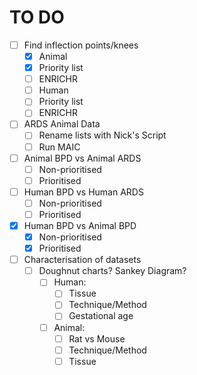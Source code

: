 # TO DO

- [ ] Find inflection points/knees
  - [x]  Animal
    - [x] Priority list
    - [ ] ENRICHR  
  - [ ]  Human
    - [ ] Priority list
    - [ ] ENRICHR

- [ ] ARDS Animal Data
  - [ ] Rename lists with Nick's Script
  - [ ] Run MAIC
      
- [ ] Animal BPD vs Animal ARDS
  - [ ] Non-prioritised
  - [ ] Prioritised
        
- [ ] Human BPD vs Human ARDS
  - [ ] Non-prioritised
  - [ ] Prioritised
        
- [x] Human BPD vs Animal BPD
  - [x] Non-prioritised
  - [x] Prioritised
     
- [ ] Characterisation of datasets
  - [ ] Doughnut charts? Sankey Diagram?
    - [ ] Human:
      - [ ] Tissue
      - [ ] Technique/Method
      - [ ] Gestational age
    - [ ] Animal:
      - [ ] Rat vs Mouse
      - [ ] Technique/Method
      - [ ] Tissue

